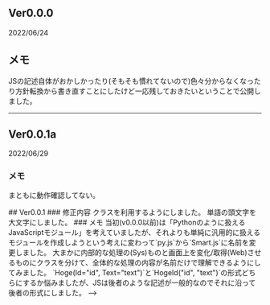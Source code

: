 ## Ver0.0.0
2022/06/24  

## メモ
JSの記述自体がおかしかったり(そもそも慣れてないので)色々分からなくなったり方針転換から書き直すことにしたけど一応残しておきたいということで公開しました。  

---

## Ver0.0.1a
2022/06/29
### メモ
まともに動作確認してない。

<!-->
## Ver0.0.1
### 修正内容
クラスを利用するようにしました。    
単語の頭文字を大文字にしました。  

### メモ
当初(v0.0.0以前)は「Pythonのように扱えるJavaScriptモジュール」を考えていましたが、それよりも単純に汎用的に扱えるモジュールを作成しようという考えに変わって`py.js`から`Smart.js`に名前を変更しました。  
大まかに内部的な処理の(Sys)ものと画面上を変化/取得(Web)させるものにクラスを分けて、全体的な処理の内容が名前だけで理解できるようにしてみました。  
`Hoge(Id="id", Text="text")`と`HogeId("id", "text")`の形式どちらにするか悩みましたが、JSは後者のような記述が一般的なのでそれに沿って後者の形式にしました。
-->